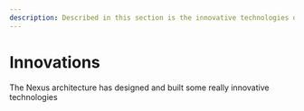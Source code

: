 ```yaml
---
description: Described in this section is the innovative technologies of Nexus
---
```


# Innovations

The Nexus architecture has designed and built some really innovative technologies
